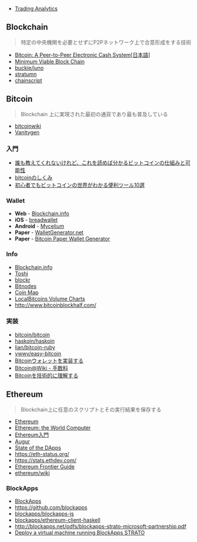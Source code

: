 * [Trading Analytics](http://logicalgraphs.blogspot.jp/p/trading-analytics.html)

## Blockchain
> 特定の中央機関を必要とせずにP2Pネットワーク上で合意形成をする技術

* [Bitcoin: A Peer-to-Peer Electronic Cash System](https://bitcoin.org/bitcoin.pdf)[[日本語](http://picks.coincheck.jp/entry/2014/09/15/190000)]
* [Minimum Viable Block Chain](https://www.igvita.com/2014/05/05/minimum-viable-block-chain/)
* [buckie/juno](https://github.com/buckie/juno)
* [stratumn](http://stratumn.com/)
* [chainscript](http://chainscript.io/)

## Bitcoin
> Blockchain 上に実現された最初の通貨であり最も普及している

* [bitcoinwiki](https://en.bitcoin.it/wiki/Main_Page)
* [Vanitygen](https://en.bitcoin.it/wiki/Vanitygen)

### 入門
* [誰も教えてくれないけれど、これを読めば分かるビットコインの仕組みと可能性](http://jp.techcrunch.com/2015/03/31/bitcoin-essay/)
* [bitcoinのしくみ](http://bitcoin.peryaudo.org/)
* [初心者でもビットコインの世界がわかる便利ツール10選](http://btcnews.jp/bitcoin-tools-2016/)

### Wallet
* **Web** - [Blockchain.info](https://blockchain.info/ja/wallet)
* **iOS** - [breadwallet](http://breadwallet.com/)
* **Android** - [Mycelium](https://mycelium.com/mycelium-wallet.html)
* **Paper** - [WalletGenerator.net](https://walletgenerator.net/)
* **Paper** - [Bitcoin Paper Wallet Generator](https://bitcoinpaperwallet.com/)

### Info
* [Blockchain.info](https://blockchain.info/ja/)
* [Toshi](https://toshi.io/)
* [blockr](http://blockr.io/)
* [Bitnodes](https://bitnodes.21.co/)
* [Coin Map](https://coinmap.org/)
* [LocalBitcoins Volume Charts](http://coin.dance/charts/)
* <http://www.bitcoinblockhalf.com/>

### 実装
* [bitcoin/bitcoin](https://github.com/bitcoin/bitcoin)
* [haskoin/haskoin](https://github.com/haskoin/haskoin)
* [lian/bitcoin-ruby](https://github.com/lian/bitcoin-ruby)
* [vwwv/easy-bitcoin](https://github.com/vwwv/easy-bitcoin)
* [Bitcoinウォレットを実装する](http://bitcoin.peryaudo.org/implement.html)
* [Bitcoin@Wiki - 手数料](http://www58.atwiki.jp/coinwiki/pages/27.html)
* [Bitcoinを技術的に理解する](http://www.slideshare.net/kenjiurushima/20140602-bitcoin1-201406031222)

## Ethereum
> Blockchain上に任意のスクリプトとその実行結果を保存する

* [Ethereum](https://www.ethereum.org/)
* [Ethereum: the World Computer](https://www.youtube.com/watch?v=j23HnORQXvs)
* [Ethereum入門](http://book.ethereum-jp.net/content/)
* [Augur](http://www.augur.net/)
* [State of the DApps](http://dapps.ethercasts.com/)
* <https://eth-status.org/>
* <https://stats.ethdev.com/>
* [Ethereum Frontier Guide](https://ethereum.gitbooks.io/frontier-guide/content/index.html)
* [ethereum/wiki](https://github.com/ethereum/wiki/wiki)

### BlockApps
* [BlockApps](http://blockapps.net/)
* <https://github.com/blockapps>
* [blockapps/blockapps-js](https://github.com/blockapps/blockapps-js)
* [blockapps/ethereum-client-haskell](https://github.com/blockapps/ethereum-client-haskell)
* <http://blockapps.net/pdfs/blockapps-strato-microsoft-partnership.pdf>
* [Deploy a virtual machine running BlockApps STRATO](https://azure.microsoft.com/en-us/documentation/templates/blockapps-strato/)

